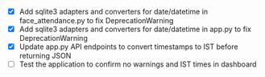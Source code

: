 - [x] Add sqlite3 adapters and converters for date/datetime in face_attendance.py to fix DeprecationWarning
- [x] Add sqlite3 adapters and converters for date/datetime in app.py to fix DeprecationWarning
- [x] Update app.py API endpoints to convert timestamps to IST before returning JSON
- [ ] Test the application to confirm no warnings and IST times in dashboard

